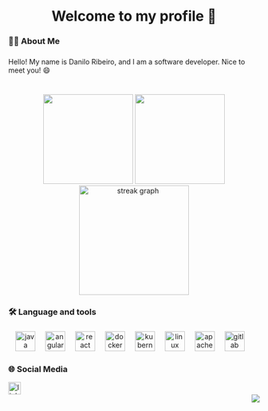 <h1 align="center">Welcome to my profile 👋</h1>
<h3 align="left">👩‍💻  About Me</h3>

###

<p align="left">Hello! My name is Danilo Ribeiro, and I am a software developer. Nice to meet you! 😄</p>

###

###

<div align="center" style="display: inline_block"><br>
  <img height="180em" src="https://github-readme-stats-sigma-five.vercel.app/api?username=danilo1337&show_icons=true&theme=vision-friendly-dark&count_private=true"/>
  <img height="180em" src="https://github-readme-stats-sigma-five.vercel.app/api/top-langs/?username=danilo1337&theme=vision-friendly-dark&count_private=true"/>
</div>

<div align="center">
  <img src="https://streak-stats.demolab.com?user=danilo1337&locale=en&mode=daily&theme=dark&hide_border=false&border_radius=5&order=3" height="220" alt="streak graph"  />
</div>

###




<h3 align="left">🛠 Language and tools</h3>

###

<div align="center">
  <img src="https://cdn.jsdelivr.net/gh/devicons/devicon/icons/java/java-original.svg" height="40" alt="java logo"  />
  <img width="12" />
  <img src="https://cdn.jsdelivr.net/gh/devicons/devicon/icons/angularjs/angularjs-original.svg" height="40" alt="angularjs logo"  />
  <img width="12" />
  <img src="https://cdn.jsdelivr.net/gh/devicons/devicon/icons/react/react-original.svg" height="40" alt="react logo"  />
  <img width="12" />
  <img src="https://cdn.jsdelivr.net/gh/devicons/devicon/icons/docker/docker-plain-wordmark.svg" height="40" alt="docker logo"  />
  <img width="12" />
  <img src="https://cdn.jsdelivr.net/gh/devicons/devicon/icons/kubernetes/kubernetes-plain.svg" height="40" alt="kubernetes logo"  />
  <img width="12" />
  <img src="https://cdn.jsdelivr.net/gh/devicons/devicon/icons/linux/linux-original.svg" height="40" alt="linux logo"  />
  <img width="12" />
  <img src="https://cdn.jsdelivr.net/gh/devicons/devicon/icons/apachekafka/apachekafka-original.svg" height="40" alt="apachekafka logo"  />
  <img width="12" />
  <img src="https://cdn.jsdelivr.net/gh/devicons/devicon/icons/gitlab/gitlab-original.svg" height="40" alt="gitlab logo"  />
  <img width="12" />
</div>

###



<h3 align="left">🌐 Social Media</h3>

<div align="left">
  <a href="https://www.linkedin.com/in/danilo1337/" target="_blank">
    <img src="https://img.shields.io/static/v1?message=LinkedIn&logo=linkedin&label=&color=0077B5&logoColor=white&labelColor=&style=for-the-badge" height="25" alt="linkedin logo"  />
  </a>
</div>

<div align="right">
  <img src="https://visitor-badge.laobi.icu/badge?page_id=danilo1337.danilo1337&"/>
</div>


<!--
**danilo1337/danilo1337** is a ✨ _special_ ✨ repository because its `README.md` (this file) appears on your GitHub profile.

Here are some ideas to get you started:

- 🔭 I’m currently working on ...
- 🌱 I’m currently learning ...
- 👯 I’m looking to collaborate on ...
- 🤔 I’m looking for help with ...
- 💬 Ask me about ...
- 📫 How to reach me: ...
- 😄 Pronouns: ...
- ⚡ Fun fact: ...
-->
